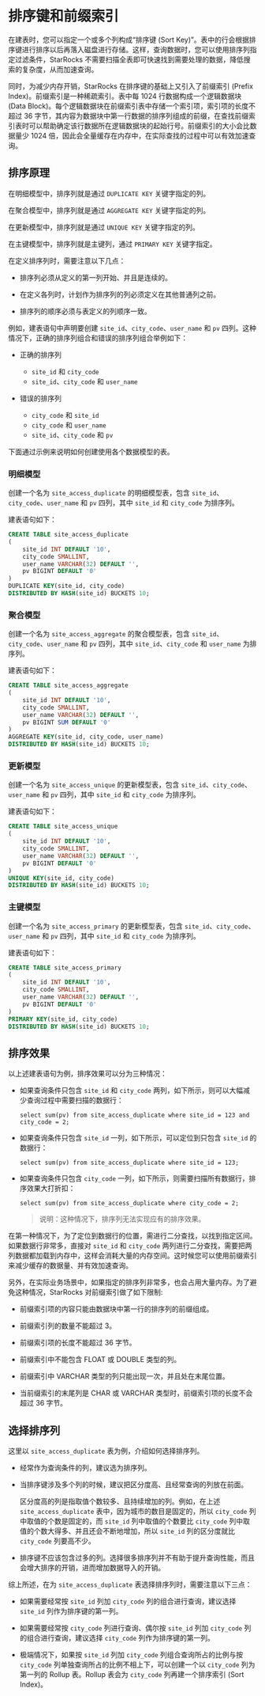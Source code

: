 # 排序键和前缀索引

在建表时，您可以指定一个或多个列构成“排序键 (Sort Key)”。表中的行会根据排序键进行排序以后再落入磁盘进行存储。这样，查询数据时，您可以使用排序列指定过滤条件，StarRocks 不需要扫描全表即可快速找到需要处理的数据，降低搜索的复杂度，从而加速查询。

同时，为减少内存开销，StarRocks 在排序键的基础上又引入了前缀索引 (Prefix Index)。前缀索引是一种稀疏索引。表中每 1024 行数据构成一个逻辑数据块 (Data Block)。每个逻辑数据块在前缀索引表中存储一个索引项，索引项的长度不超过 36 字节，其内容为数据块中第一行数据的排序列组成的前缀，在查找前缀索引表时可以帮助确定该行数据所在逻辑数据块的起始行号。前缀索引的大小会比数据量少 1024 倍，因此会全量缓存在内存中，在实际查找的过程中可以有效加速查询。

## 排序原理

在明细模型中，排序列就是通过 `DUPLICATE KEY` 关键字指定的列。

在聚合模型中，排序列就是通过 `AGGREGATE KEY` 关键字指定的列。

在更新模型中，排序列就是通过 `UNIQUE KEY` 关键字指定的列。

在主键模型中，排序列就是主键列，通过 `PRIMARY KEY` 关键字指定。

在定义排序列时，需要注意以下几点：

- 排序列必须从定义的第一列开始、并且是连续的。

- 在定义各列时，计划作为排序列的列必须定义在其他普通列之前。

- 排序列的顺序必须与表定义的列顺序一致。

例如，建表语句中声明要创建 `site_id`、`city_code`、`user_name` 和 `pv` 四列。这种情况下，正确的排序列组合和错误的排序列组合举例如下：

- 正确的排序列
  - `site_id` 和 `city_code`
  - `site_id`、`city_code` 和 `user_name`

- 错误的排序列
  - `city_code` 和 `site_id`
  - `city_code` 和 `user_name`
  - `site_id`、`city_code` 和 `pv`

下面通过示例来说明如何创建使用各个数据模型的表。

### 明细模型

创建一个名为 `site_access_duplicate` 的明细模型表，包含 `site_id`、`city_code`、`user_name` 和 `pv` 四列，其中 `site_id` 和 `city_code` 为排序列。

建表语句如下：

```SQL
CREATE TABLE site_access_duplicate
(
    site_id INT DEFAULT '10',
    city_code SMALLINT,
    user_name VARCHAR(32) DEFAULT '',
    pv BIGINT DEFAULT '0'
)
DUPLICATE KEY(site_id, city_code)
DISTRIBUTED BY HASH(site_id) BUCKETS 10;
```

### 聚合模型

创建一个名为 `site_access_aggregate` 的聚合模型表，包含 `site_id`、`city_code`、`user_name` 和 `pv` 四列，其中 `site_id`、`city_code` 和 `user_name` 为排序列。

建表语句如下：

```SQL
CREATE TABLE site_access_aggregate
(
    site_id INT DEFAULT '10',
    city_code SMALLINT,
    user_name VARCHAR(32) DEFAULT '',
    pv BIGINT SUM DEFAULT '0'
)
AGGREGATE KEY(site_id, city_code, user_name)
DISTRIBUTED BY HASH(site_id) BUCKETS 10;
```

### 更新模型

创建一个名为 `site_access_unique` 的更新模型表，包含 `site_id`、`city_code`、`user_name` 和 `pv` 四列，其中 `site_id` 和 `city_code` 为排序列。

建表语句如下：

```SQL
CREATE TABLE site_access_unique
(
    site_id INT DEFAULT '10',
    city_code SMALLINT,
    user_name VARCHAR(32) DEFAULT '',
    pv BIGINT DEFAULT '0'
)
UNIQUE KEY(site_id, city_code)
DISTRIBUTED BY HASH(site_id) BUCKETS 10;
```

### 主键模型

创建一个名为 `site_access_primary` 的更新模型表，包含 `site_id`、`city_code`、`user_name` 和 `pv` 四列，其中 `site_id` 和 `city_code` 为排序列。

建表语句如下：

```SQL
CREATE TABLE site_access_primary
(
    site_id INT DEFAULT '10',
    city_code SMALLINT,
    user_name VARCHAR(32) DEFAULT '',
    pv BIGINT DEFAULT '0'
)
PRIMARY KEY(site_id, city_code)
DISTRIBUTED BY HASH(site_id) BUCKETS 10;
```

## 排序效果

以上述建表语句为例，排序效果可以分为三种情况：

- 如果查询条件只包含 `site_id` 和 `city_code` 两列，如下所示，则可以大幅减少查询过程中需要扫描的数据行：

  ```Plain
  select sum(pv) from site_access_duplicate where site_id = 123 and city_code = 2;
  ```

- 如果查询条件只包含 `site_id` 一列，如下所示，可以定位到只包含 `site_id` 的数据行：

  ```Plain
  select sum(pv) from site_access_duplicate where site_id = 123;
  ```

- 如果查询条件只包含 `city_code` 一列，如下所示，则需要扫描所有数据行，排序效果大打折扣：

  ```Plain
  select sum(pv) from site_access_duplicate where city_code = 2;
  ```

  > 说明：这种情况下，排序列无法实现应有的排序效果。

在第一种情况下，为了定位到数据行的位置，需进行二分查找，以找到指定区间。如果数据行非常多，直接对 `site_id` 和 `city_code` 两列进行二分查找，需要把两列数据都加载到内存中，这样会消耗大量的内存空间。这时候您可以使用前缀索引来减少缓存的数据量、并有效加速查询。

另外，在实际业务场景中，如果指定的排序列非常多，也会占用大量内存。为了避免这种情况，StarRocks 对前缀索引做了如下限制:

- 前缀索引项的内容只能由数据块中第一行的排序列的前缀组成。

- 前缀索引列的数量不能超过 3。

- 前缀索引项的长度不能超过 36 字节。

- 前缀索引中不能包含 FLOAT 或 DOUBLE 类型的列。

- 前缀索引中 VARCHAR 类型的列只能出现一次，并且处在末尾位置。

- 当前缀索引的末尾列是 CHAR 或 VARCHAR 类型时，前缀索引项的长度不会超过 36 字节。

## 选择排序列

这里以 `site_access_duplicate` 表为例，介绍如何选择排序列。

- 经常作为查询条件的列，建议选为排序列。

- 当排序键涉及多个列的时候，建议把区分度高、且经常查询的列放在前面。

  区分度高的列是指取值个数较多、且持续增加的列。例如，在上述 `site_access_duplicate` 表中，因为城市的数目是固定的，所以 `city_code` 列中取值的个数是固定的，而 `site_id` 列中取值的个数要比 `city_code` 列中取值的个数大得多、并且还会不断地增加，所以 `site_id` 列的区分度就比 `city_code` 列要高不少。

- 排序键不应该包含过多的列。选择很多排序列并不有助于提升查询性能，而且会增大排序的开销，进而增加数据导入的开销。

综上所述，在为 `site_access_duplicate` 表选择排序列时，需要注意以下三点：

- 如果需要经常按 `site_id` 列加 `city_code` 列的组合进行查询，建议选择 `site_id` 列作为排序键的第一列。

- 如果需要经常按 `city_code` 列进行查询、偶尔按 `site_id` 列加 `city_code` 列的组合进行查询，建议选择 `city_code` 列作为排序键的第一列。

- 极端情况下，如果按 `site_id` 列加 `city_code` 列组合查询所占的比例与按 `city_code` 列单独查询所占的比例不相上下，可以创建一个以 `city_code` 列为第一列的 Rollup 表。Rollup 表会为 `city_code` 列再建一个排序索引 (Sort Index)。
